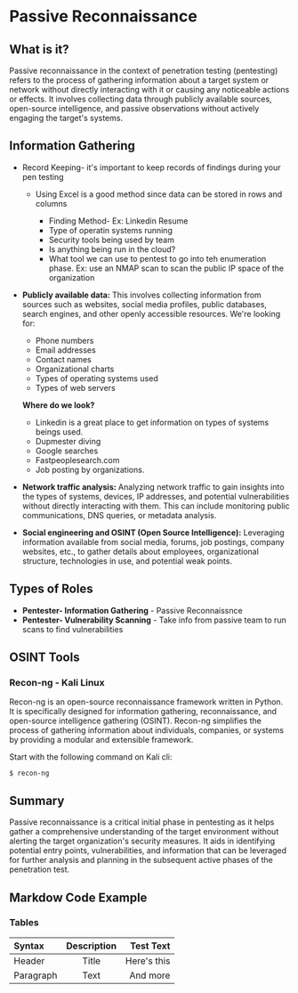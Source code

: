 # Passive Reconnaissance

## What is it?

 Passive reconnaissance in the context of penetration testing (pentesting) refers to the process of gathering information about a target system or network without directly interacting with it or causing any noticeable actions or effects. It involves collecting data through publicly available sources, open-source intelligence, and passive observations without actively engaging the target's systems.

## Information Gathering

- Record Keeping- it's important to keep records of findings during your pen testing

     - Using Excel is a good method since data can be stored in rows and columns
    
        - Finding Method- Ex: Linkedin Resume 
        - Type of operatin systems running
        - Security tools being used by team
        - Is anything being run in the cloud? 
        - What tool we can use to pentest to go into teh enumeration phase. Ex: use an NMAP scan to scan the public IP space of the organization


- **Publicly available data:** This involves collecting information from sources such as websites, social media profiles, public databases, search engines, and other openly accessible resources. We're looking for:

    - Phone numbers
    - Email addresses
    - Contact names
    - Organizational charts
    - Types of operating systems used
    - Types of web servers

    **Where do we look?**
    - Linkedin is a great place to get information on types of systems beings used. 
    - Dupmester diving
    - Google searches
    - Fastpeoplesearch.com
    - Job posting by organizations.

- **Network traffic analysis:** Analyzing network traffic to gain insights into the types of systems, devices, IP addresses, and potential vulnerabilities without directly interacting with them. This can include monitoring public communications, DNS queries, or metadata analysis.

- **Social engineering and OSINT (Open Source Intelligence):** Leveraging information available from social media, forums, job postings, company websites, etc., to gather details about employees, organizational structure, technologies in use, and potential weak points.

## Types of Roles 

- **Pentester- Information Gathering** - Passive Reconnaissnce
- **Pentester- Vulnerability Scanning** - Take info from passive team to run scans to find vulnerabilities

## OSINT Tools

### Recon-ng - Kali Linux 
Recon-ng is an open-source reconnaissance framework written in Python. It is specifically designed for information gathering, reconnaissance, and open-source intelligence gathering (OSINT). Recon-ng simplifies the process of gathering information about individuals, companies, or systems by providing a modular and extensible framework.

Start with the following command on Kali cli:

    $ recon-ng


## Summary
Passive reconnaissance is a critical initial phase in pentesting as it helps gather a comprehensive understanding of the target environment without alerting the target organization's security measures. It aids in identifying potential entry points, vulnerabilities, and information that can be leveraged for further analysis and planning in the subsequent active phases of the penetration test.

## Markdow Code Example

### Tables
| Syntax      | Description | Test Text     |
| :---        |    :----:   |          ---: |
| Header      | Title       | Here's this   |
| Paragraph   | Text        | And more      |
